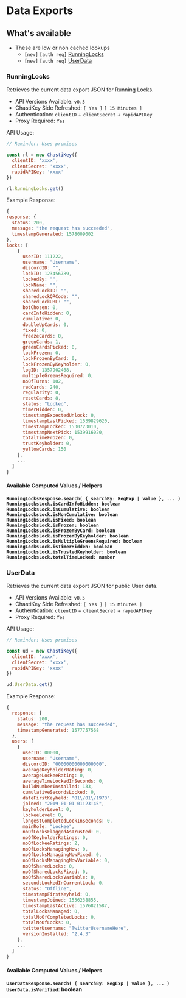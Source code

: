 # Data Exports

## What's available

- These are low or non cached lookups
  - `[new]` `[auth req]` [RunningLocks](#runninglocks)
  - `[new]` `[auth req]` [UserData](#userdata)

### RunningLocks

Retrieves the current data export JSON for Running Locks.

- API Versions Available: `v0.5`
- ChastiKey Side Refreshed: `[ Yes ]` `[ 15 Minutes ]`
- Authentication: `clientID` + `clientSecret` + `rapidAPIKey`
- Proxy Required: `Yes`

API Usage:

```js
// Reminder: Uses promises

const rl = new ChastiKey({
  clientID: 'xxxx',
  clientSecret: 'xxxx',
  rapidAPIKey: 'xxxx'
})

rl.RunningLocks.get()
```

Example Response:

```js
{
response: {
  status: 200,
  message: "the request has succeeded",
  timestampGenerated: 1578009002
},
locks: [
    {
      userID: 111222,
      username: "Username",
      discordID: "",
      lockID: 123456789,
      lockedBy: "",
      lockName: "",
      sharedLockID: "",
      sharedLockQRCode: "",
      sharedLockURL: "",
      botChosen: 0,
      cardInfoHidden: 0,
      cumulative: 0,
      doubleUpCards: 0,
      fixed: 0,
      freezeCards: 0,
      greenCards: 1,
      greenCardsPicked: 0,
      lockFrozen: 0,
      lockFrozenByCard: 0,
      lockFrozenByKeyholder: 0,
      logID: 1357902468,
      multipleGreensRequired: 0,
      noOfTurns: 102,
      redCards: 240,
      regularity: 0,
      resetCards: 8,
      status: "Locked",
      timerHidden: 0,
      timestampExpectedUnlock: 0,
      timestampLastPicked: 1539829620,
      timestampLocked: 1530723010,
      timestampNextPick: 1539916020,
      totalTimeFrozen: 0,
      trustKeyholder: 0,
      yellowCards: 150
    },
    ...
  ]
}
```

#### Available Computed Values / Helpers

**`RunningLocksResponse.search( { searchBy: RegExp | value }, ... )`**  
**`RunningLocksLock.isCardInfoHidden: boolean`**  
**`RunningLocksLock.isCumulative: boolean`**  
**`RunningLocksLock.isNonCumulative: boolean`**  
**`RunningLocksLock.isFixed: boolean`**  
**`RunningLocksLock.isFrozen: boolean`**  
**`RunningLocksLock.isFrozenByCard: boolean`**  
**`RunningLocksLock.isFrozenByKeyholder: boolean`**  
**`RunningLocksLock.isMultipleGreensRequired: boolean`**  
**`RunningLocksLock.isTimerHidden: boolean`**  
**`RunningLocksLock.isTrustedKeyholder: boolean`**  
**`RunningLocksLock.totalTimeLocked: number`**

### UserData

Retrieves the current data export JSON for public User data.

- API Versions Available: `v0.5`
- ChastiKey Side Refreshed: `[ Yes ]` `[ 15 Minutes ]`
- Authentication: `clientID` + `clientSecret` + `rapidAPIKey`
- Proxy Required: `Yes`

API Usage:

```js
// Reminder: Uses promises

const ud = new ChastiKey({
  clientID: 'xxxx',
  clientSecret: 'xxxx',
  rapidAPIKey: 'xxxx'
})

ud.UserData.get()
```

Example Response:

```js
{
  response: {
    status: 200,
    message: "the request has succeeded",
    timestampGenerated: 1577757568
  },
  users: [
    {
      userID: 00000,
      username: "Username",
      discordID: "00000000000000000",
      averageKeyholderRating: 0,
      averageLockeeRating: 0,
      averageTimeLockedInSeconds: 0,
      buildNumberInstalled: 133,
      cumulativeSecondsLocked: 0,
      dateFirstKeyheld: "01\/01\/1970",
      joined: "2019-01-01 01:23:45",
      keyholderLevel: 0,
      lockeeLevel: 0,
      longestCompletedLockInSeconds: 0,
      mainRole: "Lockee",
      noOfLocksFlaggedAsTrusted: 0,
      noOfKeyholderRatings: 0,
      noOfLockeeRatings: 2,
      noOfLocksManagingNow: 0,
      noOfLocksManagingNowFixed: 0,
      noOfLocksManagingNowVariable: 0,
      noOfSharedLocks: 0,
      noOfSharedLocksFixed: 0,
      noOfSharedLocksVariable: 0,
      secondsLockedInCurrentLock: 0,
      status: "Offline",
      timestampFirstKeyheld: 0,
      timestampJoined: 1556238855,
      timestampLastActive: 1576821587,
      totalLocksManaged: 0,
      totalNoOfCompletedLocks: 0,
      totalNoOfLocks: 0,
      twitterUsername: "TwitterUsernameHere",
      versionInstalled: "2.4.3"
    },
    ...
  ]
}
```

#### Available Computed Values / Helpers

**`UserDataResponse.search( { searchBy: RegExp | value }, ... )`**  
**`UserData.isVerified`: boolean**
